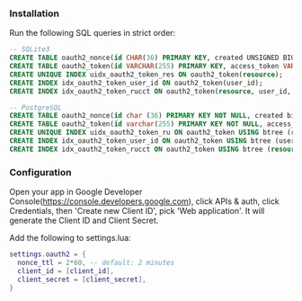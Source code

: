 

### Installation
Run the following SQL queries in strict order:

```SQL
-- SQLite3
CREATE TABLE oauth2_nonce(id CHAR(36) PRIMARY KEY, created UNSIGNED BIG INT);
CREATE TABLE oauth2_token(id VARCHAR(255) PRIMARY KEY, access_token VARCHAR(255), refresh_token VARCHAR(255), resource VARCHAR(255), user_id UNSIGNED BIG INT, created UNSIGNED BIG INT, changed UNSIGNED BIG INT, ttl UNSIGNED BIG INT);
CREATE UNIQUE INDEX uidx_oauth2_token_res ON oauth2_token(resource);
CREATE INDEX idx_oauth2_token_user_id ON oauth2_token(user_id);
CREATE INDEX idx_oauth2_token_rucct ON oauth2_token(resource, user_id, created, changed, ttl);
```

```SQL
-- PostgreSQL
CREATE TABLE oauth2_nonce(id char (36) PRIMARY KEY NOT NULL, created bigint NOT NULL);
CREATE TABLE oauth2_token(id varchar(255) PRIMARY KEY NOT NULL, access_token varchar(255), refresh_token varchar(255), resource varchar(255), user_id BIGINT NOT NULL, created BIGINT NOT NULL, changed BIGINT NOT NULL, ttl BIGINT NOT NULL);
CREATE UNIQUE INDEX uidx_oauth2_token_ru ON oauth2_token USING btree (resource COLLATE pg_catalog."default", user_id);
CREATE INDEX idx_oauth2_token_user_id ON oauth2_token USING btree (user_id);
CREATE INDEX idx_oauth2_token_rucct ON oauth2_token USING btree (resource COLLATE pg_catalog."default", user_id, created, changed, ttl);
```

### Configuration

Open your app in Google Developer Console(https://console.developers.google.com),
click APIs & auth, click Credentials, then 'Create new Client ID', pick 'Web
application'. It will generate the Client ID and Client Secret.

Add the following to settings.lua:

```Lua
settings.oauth2 = {
  nonce_ttl = 2*60, -- default: 2 minutes
  client_id = [client_id],
  client_secret = [client_secret],
}
```
